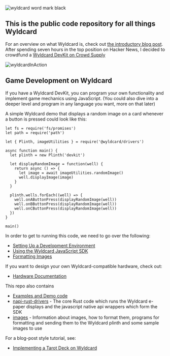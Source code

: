![wyldcard word mark black](https://github.com/Jonahss/wyldcard-public/assets/1521841/7c24295a-98e3-4140-93a7-7143f20b4b6d)



This is the public code repository for all things Wyldcard
----------------------------------------------------------
For an overview on what Wyldcard is, check out [the introductory blog post](https://www.wyldcard.io/blog/introducing-wyldcard).
After spending seven hours in the top position on Hacker News, I decided to crowdfund a [Wyldcard DevKit on Crowd Supply](https://www.crowdsupply.com/wyldcard/wyldcard-devkit)

![wyldcardInAction](https://github.com/Jonahss/wyldcard-public/assets/1521841/a84bec78-5598-4045-8d3f-8a65389ec3c9)


Game Development on Wyldcard
----------------------------------------------------------
If you have a Wyldcard DevKit, you can program your own functionality and implement game mechanics using JavaScript.
(You could also dive into a deeper level and program in any language you want, more on that later)

A simple Wyldcard demo that displays a random image on a card whenever a button is pressed could look like this:
```
let fs = require('fs/promises')
let path = require('path')

let { Plinth, imageUtilities } = require('@wyldcard/drivers')

async function main() {
  let plinth = new Plinth('devkit')

  let displayRandomImage = function(well) {
    return async () => {
      let image = await imageUtilities.randomImage()
      well.displayImage(image)
    }
  }

  plinth.wells.forEach((well) => {
    well.onAButtonPress(displayRandomImage(well))
    well.onBButtonPress(displayRandomImage(well))
    well.onCButtonPress(displayRandomImage(well))
  })
}

main()
```

In order to get to running this code, we need to go over the following:

- [Setting Up a Development Environment](docs/remote-development.md)
- [Using the Wyldcard JavaScript SDK](docs/using-the-wyldcard-javascript-sdk.md)
- [Formatting Images](docs/formatting-images.md)

If you want to design your own Wyldcard-compatible hardware, check out:

- [Hardware Documentation](hardware)

This repo also contains

- [Examples and Demo code](examples)
- [napi-rust-drivers](napi-rust-drivers) - The core Rust code which runs the Wyldcard e-paper displays and the javascript native api wrappers which form the SDK
- [images](images) - Information about images, how to format them, programs for formatting and sending them to the Wyldcard plinth and some sample images to use

For a blog-post style tutorial, see:

- [Implementing a Tarot Deck on Wyldcard](https://www.wyldcard.io/blog/implementing-a-tarot-deck-on-wyldcard)
